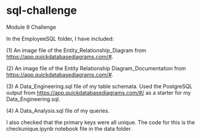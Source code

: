 # sql-challenge
Module 9 Challenge

In the EmployeeSQL folder, I have included:

(1) An image file of the Entity_Relationship_Diagram from https://app.quickdatabasediagrams.com/#.

(2) An image file of the Entity Relationship Diagram_Documentation from https://app.quickdatabasediagrams.com/#.

(3) A Data_Engineering.sql file of my table schemata. Used the PostgreSQL output from https://app.quickdatabasediagrams.com/#/ as a starter for my Data_Engineering.sql.

(4) A Data_Analysis.sql file of my queries. 

I also checked that the primary keys were all unique. The code for this is the checkunique.ipynb notebook file in the data folder.
